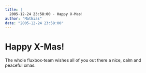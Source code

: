 ```yaml
---
title: |
  2005-12-24 23:58:00 - Happy X-Mas!
author: "Mathias"
date: "2005-12-24 23:58:00"
---
```


# Happy X-Mas!

The whole fluxbox-team wishes all of you out there a nice, calm and peaceful xmas.




